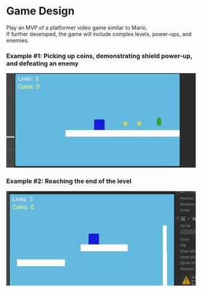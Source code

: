 # Game Design

Play an MVP of a platformer video game similar to Mario.  
If further developed, the game will include complex levels, power-ups, and enemies.

### Example #1: Picking up coins, demonstrating shield power-up, and defeating an enemy
![Picking up coins, demonstrating shield power-up, and defeating an enemy](gif1.gif)

### Example #2: Reaching the end of the level
![Reaching the end of the level](Gif2.gif)
